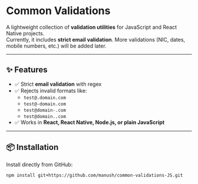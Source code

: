 # Common Validations

A lightweight collection of **validation utilities** for JavaScript and React Native projects.  
Currently, it includes **strict email validation**. More validations (NIC, dates, mobile numbers, etc.) will be added later.

---

## ✨ Features
- ✅ Strict **email validation** with regex  
- ✅ Rejects invalid formats like:
  - `test@.domain.com`
  - `test@-domain.com`
  - `test@domain-.com`
  - `test@domain..com`
- ✅ Works in **React, React Native, Node.js, or plain JavaScript**

---

## 📦 Installation
Install directly from GitHub:

```sh
npm install git+https://github.com/manush/common-validations-JS.git
